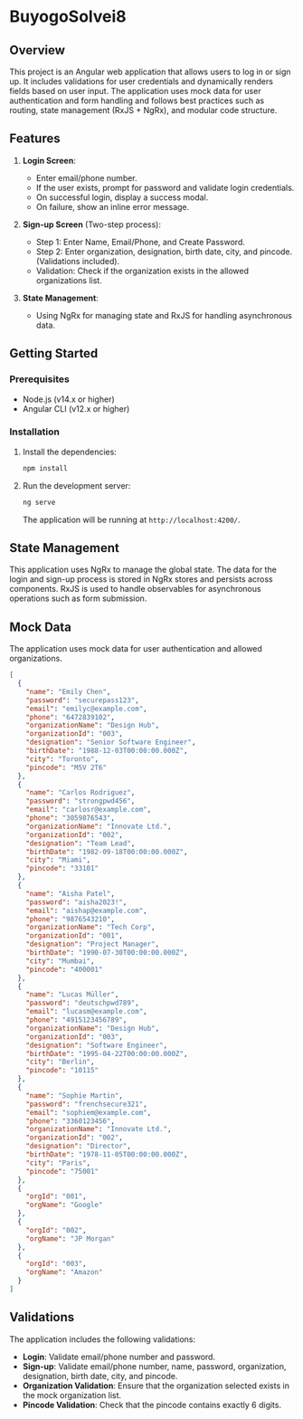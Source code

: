 # BuyogoSolvei8

## Overview
This project is an Angular web application that allows users to log in or sign up. It includes validations for user credentials and dynamically renders fields based on user input. The application uses mock data for user authentication and form handling and follows best practices such as routing, state management (RxJS + NgRx), and modular code structure.

## Features
1. **Login Screen**:
   - Enter email/phone number.
   - If the user exists, prompt for password and validate login credentials.
   - On successful login, display a success modal.
   - On failure, show an inline error message.
   
2. **Sign-up Screen** (Two-step process):
   - Step 1: Enter Name, Email/Phone, and Create Password.
   - Step 2: Enter organization, designation, birth date, city, and pincode. (Validations included).
   - Validation: Check if the organization exists in the allowed organizations list.

3. **State Management**:
   - Using NgRx for managing state and RxJS for handling asynchronous data.


## Getting Started

### Prerequisites
- Node.js (v14.x or higher)
- Angular CLI (v12.x or higher)

### Installation
1. Install the dependencies:

   ```bash
   npm install
   ```

2. Run the development server:

   ```bash
   ng serve
   ```

   The application will be running at `http://localhost:4200/`.


## State Management
This application uses NgRx to manage the global state. The data for the login and sign-up process is stored in NgRx stores and persists across components. RxJS is used to handle observables for asynchronous operations such as form submission.

## Mock Data
The application uses mock data for user authentication and allowed organizations. 

```json
[
  {
    "name": "Emily Chen",
    "password": "securepass123",
    "email": "emilyc@example.com",
    "phone": "6472839102",
    "organizationName": "Design Hub",
    "organizationId": "003",
    "designation": "Senior Software Engineer",
    "birthDate": "1988-12-03T00:00:00.000Z",
    "city": "Toronto",
    "pincode": "M5V 2T6"
  },
  {
    "name": "Carlos Rodriguez",
    "password": "strongpwd456",
    "email": "carlosr@example.com",
    "phone": "3059876543",
    "organizationName": "Innovate Ltd.",
    "organizationId": "002",
    "designation": "Team Lead",
    "birthDate": "1982-09-18T00:00:00.000Z",
    "city": "Miami",
    "pincode": "33101"
  },
  {
    "name": "Aisha Patel",
    "password": "aisha2023!",
    "email": "aishap@example.com",
    "phone": "9876543210",
    "organizationName": "Tech Corp",
    "organizationId": "001",
    "designation": "Project Manager",
    "birthDate": "1990-07-30T00:00:00.000Z",
    "city": "Mumbai",
    "pincode": "400001"
  },
  {
    "name": "Lucas Müller",
    "password": "deutschpwd789",
    "email": "lucasm@example.com",
    "phone": "4915123456789",
    "organizationName": "Design Hub",
    "organizationId": "003",
    "designation": "Software Engineer",
    "birthDate": "1995-04-22T00:00:00.000Z",
    "city": "Berlin",
    "pincode": "10115"
  },
  {
    "name": "Sophie Martin",
    "password": "frenchsecure321",
    "email": "sophiem@example.com",
    "phone": "3360123456",
    "organizationName": "Innovate Ltd.",
    "organizationId": "002",
    "designation": "Director",
    "birthDate": "1978-11-05T00:00:00.000Z",
    "city": "Paris",
    "pincode": "75001"
  },
  {
    "orgId": "001",
    "orgName": "Google"
  },
  {
    "orgId": "002",
    "orgName": "JP Morgan"
  },
  {
    "orgId": "003",
    "orgName": "Amazon"
  }
]

```

## Validations
The application includes the following validations:
- **Login**: Validate email/phone number and password.
- **Sign-up**: Validate email/phone number, name, password, organization, designation, birth date, city, and pincode.
- **Organization Validation**: Ensure that the organization selected exists in the mock organization list.
- **Pincode Validation**: Check that the pincode contains exactly 6 digits.

